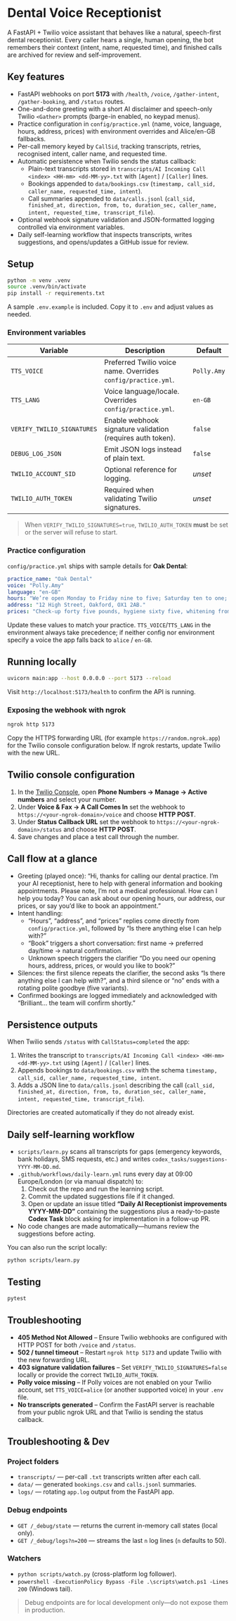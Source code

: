 # Dental Voice Receptionist

A FastAPI + Twilio voice assistant that behaves like a natural, speech-first dental receptionist. Every caller hears a single, human opening, the bot remembers their context (intent, name, requested time), and finished calls are archived for review and self-improvement.

## Key features

- FastAPI webhooks on port **5173** with `/health`, `/voice`, `/gather-intent`, `/gather-booking`, and `/status` routes.
- One-and-done greeting with a short AI disclaimer and speech-only Twilio `<Gather>` prompts (barge-in enabled, no keypad menus).
- Practice configuration in `config/practice.yml` (name, voice, language, hours, address, prices) with environment overrides and Alice/en-GB fallbacks.
- Per-call memory keyed by `CallSid`, tracking transcripts, retries, recognised intent, caller name, and requested time.
- Automatic persistence when Twilio sends the status callback:
  - Plain-text transcripts stored in `transcripts/AI Incoming Call <index> <HH-mm> <dd-MM-yy>.txt` with `[Agent]` / `[Caller]` lines.
  - Bookings appended to `data/bookings.csv` (`timestamp, call_sid, caller_name, requested_time, intent`).
  - Call summaries appended to `data/calls.jsonl` (`call_sid, finished_at, direction, from, to, duration_sec, caller_name, intent, requested_time, transcript_file`).
- Optional webhook signature validation and JSON-formatted logging controlled via environment variables.
- Daily self-learning workflow that inspects transcripts, writes suggestions, and opens/updates a GitHub issue for review.

## Setup

```bash
python -m venv .venv
source .venv/bin/activate
pip install -r requirements.txt
```

A sample `.env.example` is included. Copy it to `.env` and adjust values as needed.

### Environment variables

| Variable | Description | Default |
| --- | --- | --- |
| `TTS_VOICE` | Preferred Twilio voice name. Overrides `config/practice.yml`. | `Polly.Amy` |
| `TTS_LANG` | Voice language/locale. Overrides `config/practice.yml`. | `en-GB` |
| `VERIFY_TWILIO_SIGNATURES` | Enable webhook signature validation (requires auth token). | `false` |
| `DEBUG_LOG_JSON` | Emit JSON logs instead of plain text. | `false` |
| `TWILIO_ACCOUNT_SID` | Optional reference for logging. | _unset_ |
| `TWILIO_AUTH_TOKEN` | Required when validating Twilio signatures. | _unset_ |

> When `VERIFY_TWILIO_SIGNATURES=true`, `TWILIO_AUTH_TOKEN` **must** be set or the server will refuse to start.

### Practice configuration

`config/practice.yml` ships with sample details for **Oak Dental**:

```yaml
practice_name: "Oak Dental"
voice: "Polly.Amy"
language: "en-GB"
hours: "We’re open Monday to Friday nine to five; Saturday ten to one; Sundays and bank holidays closed."
address: "12 High Street, Oakford, OX1 2AB."
prices: "Check-up forty five pounds, hygiene sixty five, whitening from two hundred and fifty."
```

Update these values to match your practice. `TTS_VOICE`/`TTS_LANG` in the environment always take precedence; if neither config nor environment specify a voice the app falls back to `alice` / `en-GB`.

## Running locally

```bash
uvicorn main:app --host 0.0.0.0 --port 5173 --reload
```

Visit `http://localhost:5173/health` to confirm the API is running.

### Exposing the webhook with ngrok

```bash
ngrok http 5173
```

Copy the HTTPS forwarding URL (for example `https://random.ngrok.app`) for the Twilio console configuration below. If ngrok restarts, update Twilio with the new URL.

## Twilio console configuration

1. In the [Twilio Console](https://console.twilio.com/), open **Phone Numbers → Manage → Active numbers** and select your number.
2. Under **Voice & Fax → A Call Comes In** set the webhook to `https://<your-ngrok-domain>/voice` and choose **HTTP POST**.
3. Under **Status Callback URL** set the webhook to `https://<your-ngrok-domain>/status` and choose **HTTP POST**.
4. Save changes and place a test call through the number.

## Call flow at a glance

- Greeting (played once): “Hi, thanks for calling our dental practice. I’m your AI receptionist, here to help with general information and booking appointments. Please note, I’m not a medical professional. How can I help you today? You can ask about our opening hours, our address, our prices, or say you’d like to book an appointment.”
- Intent handling:
  - “Hours”, “address”, and “prices” replies come directly from `config/practice.yml`, followed by “Is there anything else I can help with?”
  - “Book” triggers a short conversation: first name → preferred day/time → natural confirmation.
  - Unknown speech triggers the clarifier “Do you need our opening hours, address, prices, or would you like to book?”
- Silences: the first silence repeats the clarifier, the second asks “Is there anything else I can help with?”, and a third silence or “no” ends with a rotating polite goodbye (five variants).
- Confirmed bookings are logged immediately and acknowledged with “Brilliant… the team will confirm shortly.”

## Persistence outputs

When Twilio sends `/status` with `CallStatus=completed` the app:

1. Writes the transcript to `transcripts/AI Incoming Call <index> <HH-mm> <dd-MM-yy>.txt` using `[Agent]` / `[Caller]` lines.
2. Appends bookings to `data/bookings.csv` with the schema `timestamp, call_sid, caller_name, requested_time, intent`.
3. Adds a JSON line to `data/calls.jsonl` describing the call (`call_sid, finished_at, direction, from, to, duration_sec, caller_name, intent, requested_time, transcript_file`).

Directories are created automatically if they do not already exist.

## Daily self-learning workflow

- `scripts/learn.py` scans all transcripts for gaps (emergency keywords, bank holidays, SMS requests, etc.) and writes `codex_tasks/suggestions-YYYY-MM-DD.md`.
- `.github/workflows/daily-learn.yml` runs every day at 09:00 Europe/London (or via manual dispatch) to:
  1. Check out the repo and run the learning script.
  2. Commit the updated suggestions file if it changed.
  3. Open or update an issue titled **“Daily AI Receptionist improvements YYYY-MM-DD”** containing the suggestions plus a ready-to-paste **Codex Task** block asking for implementation in a follow-up PR.
- No code changes are made automatically—humans review the suggestions before acting.

You can also run the script locally:

```bash
python scripts/learn.py
```

## Testing

```bash
pytest
```

## Troubleshooting

- **405 Method Not Allowed** – Ensure Twilio webhooks are configured with HTTP POST for both `/voice` and `/status`.
- **502 / tunnel timeout** – Restart `ngrok http 5173` and update Twilio with the new forwarding URL.
- **403 signature validation failures** – Set `VERIFY_TWILIO_SIGNATURES=false` locally or provide the correct `TWILIO_AUTH_TOKEN`.
- **Polly voice missing** – If Polly voices are not enabled on your Twilio account, set `TTS_VOICE=alice` (or another supported voice) in your `.env` file.
- **No transcripts generated** – Confirm the FastAPI server is reachable from your public ngrok URL and that Twilio is sending the status callback.

## Troubleshooting & Dev

### Project folders
- `transcripts/` — per-call `.txt` transcripts written after each call.
- `data/` — generated `bookings.csv` and `calls.jsonl` summaries.
- `logs/` — rotating `app.log` output from the FastAPI app.

### Debug endpoints
- `GET /_debug/state` — returns the current in-memory call states (local only).
- `GET /_debug/logs?n=200` — streams the last `n` log lines (`n` defaults to 50).

### Watchers
- `python scripts/watch.py` (cross-platform log follower).
- `powershell -ExecutionPolicy Bypass -File .\scripts\watch.ps1 -Lines 200` (Windows tail).

> Debug endpoints are for local development only—do not expose them in production.
